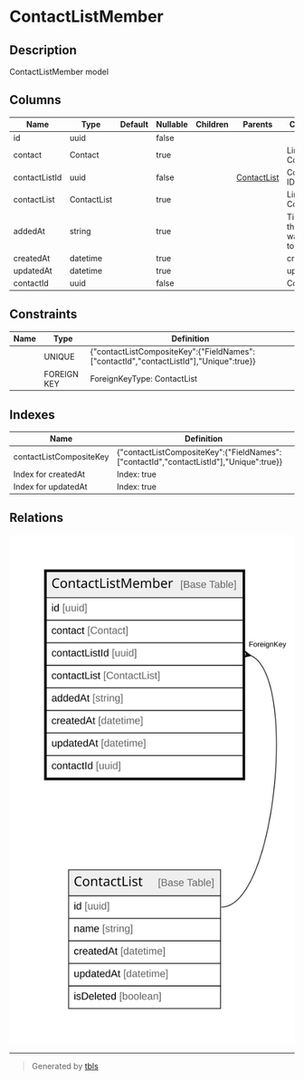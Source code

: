 # ContactListMember

## Description

ContactListMember model

## Columns

| Name | Type | Default | Nullable | Children | Parents | Comment |
| ---- | ---- | ------- | -------- | -------- | ------- | ------- |
| id | uuid |  | false |  |  |  |
| contact | Contact |  | true |  |  | Link to the Contact |
| contactListId | uuid |  | false |  | [ContactList](ContactList.md) | ContactList ID |
| contactList | ContactList |  | true |  |  | Link to the ContactList |
| addedAt | string |  | true |  |  | Time when the contact was added to the list |
| createdAt | datetime |  | true |  |  | createdAt |
| updatedAt | datetime |  | true |  |  | updatedAt |
| contactId | uuid |  | false |  |  | Contact ID |

## Constraints

| Name | Type | Definition |
| ---- | ---- | ---------- |
|  | UNIQUE | {"contactListCompositeKey":{"FieldNames":["contactId","contactListId"],"Unique":true}} |
|  | FOREIGN KEY | ForeignKeyType: ContactList |

## Indexes

| Name | Definition |
| ---- | ---------- |
| contactListCompositeKey | {"contactListCompositeKey":{"FieldNames":["contactId","contactListId"],"Unique":true}} |
| Index for createdAt | Index: true |
| Index for updatedAt | Index: true |

## Relations

![er](ContactListMember.svg)

---

> Generated by [tbls](https://github.com/k1LoW/tbls)
